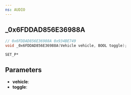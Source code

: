 ```yaml
---
ns: AUDIO
---
```

## _0x6FDDAD856E36988A

```c
// 0x6FDDAD856E36988A 0x934BE749
void _0x6FDDAD856E36988A(Vehicle vehicle, BOOL toggle);
```

```
SET_P*
```

## Parameters
* **vehicle**: 
* **toggle**: 

